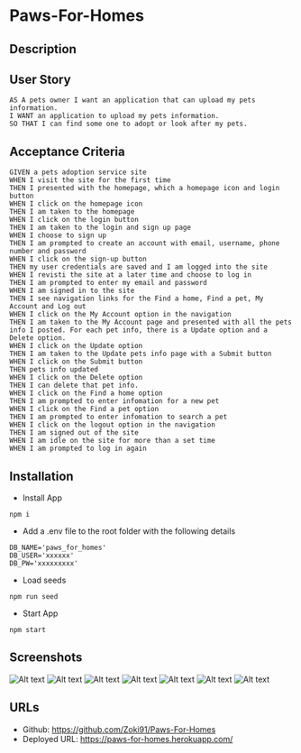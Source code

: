 # Paws-For-Homes

## Description

## User Story
```
AS A pets owner I want an application that can upload my pets information.
I WANT an application to upload my pets information.
SO THAT I can find some one to adopt or look after my pets.
```

## Acceptance Criteria
```
GIVEN a pets adoption service site
WHEN I visit the site for the first time
THEN I presented with the homepage, which a homepage icon and login button
WHEN I click on the homepage icon
THEN I am taken to the homepage
WHEN I click on the login button
THEN I am taken to the login and sign up page
WHEN I choose to sign up
THEN I am prompted to create an account with email, username, phone number and password
WHEN I click on the sign-up button
THEN my user credentials are saved and I am logged into the site
WHEN I revisti the site at a later time and choose to log in
THEN I am prompted to enter my email and password
WHEN I am signed in to the site
THEN I see navigation links for the Find a home, Find a pet, My Account and Log out
WHEN I click on the My Account option in the navigation
THEN I am taken to the My Account page and presented with all the pets info I posted. For each pet info, there is a Update option and a Delete option.
WHEN I click on the Update option
THEN I am taken to the Update pets info page with a Submit button
WHEN I click on the Submit button
THEN pets info updated
WHEN I click on the Delete option
THEN I can delete that pet info.
WHEN I click on the Find a home option
THEN I am prompted to enter infomation for a new pet
WHEN I click on the Find a pet option
THEN I am prompted to enter infomation to search a pet
WHEN I click on the logout option in the navigation
THEN I am signed out of the site
WHEN I am idle on the site for more than a set time
WHEN I am prompted to log in again

```

## Installation
* Install App
```
npm i
```

* Add a .env file to the root folder with the following details
```
DB_NAME='paws_for_homes'
DB_USER='xxxxxx'
DB_PW='xxxxxxxxx'
```

* Load seeds
```
npm run seed
```

* Start App
```
npm start
```

## Screenshots
![Alt text](https://github.com/Zoki91/Paws-For-Homes/blob/master/public/img/paws-for-homes.herokuapp.com_%20(1).png)
![Alt text](https://github.com/Zoki91/Paws-For-Homes/blob/master/public/img/paws-for-homes.herokuapp.com_find%20(1).png)
![Alt text](https://github.com/Zoki91/Paws-For-Homes/blob/master/public/img/paws-for-homes.herokuapp.com_find%20(2).png)
![Alt text](https://github.com/Zoki91/Paws-For-Homes/blob/master/public/img/paws-for-homes.herokuapp.com_login%20(1).png)
![Alt text](https://github.com/Zoki91/Paws-For-Homes/blob/master/public/img/paws-for-homes.herokuapp.com_myaccount%20(1).png)
![Alt text](https://github.com/Zoki91/Paws-For-Homes/blob/master/public/img/paws-for-homes.herokuapp.com_myaccount%20(2).png)
![Alt text](https://github.com/Zoki91/Paws-For-Homes/blob/master/public/img/paws-for-homes.herokuapp.com_new%20(1).png)


## URLs
* Github: https://github.com/Zoki91/Paws-For-Homes  
* Deployed URL: https://paws-for-homes.herokuapp.com/ 

